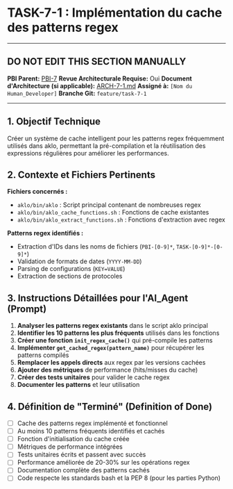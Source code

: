 # TASK-7-1 : Implémentation du cache des patterns regex

---

## DO NOT EDIT THIS SECTION MANUALLY

**PBI Parent:** [PBI-7](../00-pbi/PBI-7-PROPOSED.md)
**Revue Architecturale Requise:** Oui
**Document d'Architecture (si applicable):** [ARCH-7-1.md](../02-arch/ARCH-7-1.md)
**Assigné à:** `[Nom du Human_Developer]`
**Branche Git:** `feature/task-7-1`

---

## 1. Objectif Technique

Créer un système de cache intelligent pour les patterns regex fréquemment utilisés dans aklo, permettant la pré-compilation et la réutilisation des expressions régulières pour améliorer les performances.

## 2. Contexte et Fichiers Pertinents

**Fichiers concernés :**
- `aklo/bin/aklo` : Script principal contenant de nombreuses regex
- `aklo/bin/aklo_cache_functions.sh` : Fonctions de cache existantes
- `aklo/bin/aklo_extract_functions.sh` : Fonctions d'extraction avec regex

**Patterns regex identifiés :**
- Extraction d'IDs dans les noms de fichiers (`PBI-[0-9]*`, `TASK-[0-9]*-[0-9]*`)
- Validation de formats de dates (`YYYY-MM-DD`)
- Parsing de configurations (`KEY=VALUE`)
- Extraction de sections de protocoles

## 3. Instructions Détaillées pour l'AI_Agent (Prompt)

1. **Analyser les patterns regex existants** dans le script aklo principal
2. **Identifier les 10 patterns les plus fréquents** utilisés dans les fonctions
3. **Créer une fonction `init_regex_cache()`** qui pré-compile les patterns
4. **Implémenter `get_cached_regex(pattern_name)`** pour récupérer les patterns compilés
5. **Remplacer les appels directs** aux regex par les versions cachées
6. **Ajouter des métriques** de performance (hits/misses du cache)
7. **Créer des tests unitaires** pour valider le cache regex
8. **Documenter les patterns** et leur utilisation

## 4. Définition de "Terminé" (Definition of Done)

- [ ] Cache des patterns regex implémenté et fonctionnel
- [ ] Au moins 10 patterns fréquents identifiés et cachés
- [ ] Fonction d'initialisation du cache créée
- [ ] Métriques de performance intégrées
- [ ] Tests unitaires écrits et passent avec succès
- [ ] Performance améliorée de 20-30% sur les opérations regex
- [ ] Documentation complète des patterns cachés
- [ ] Code respecte les standards bash et la PEP 8 (pour les parties Python)